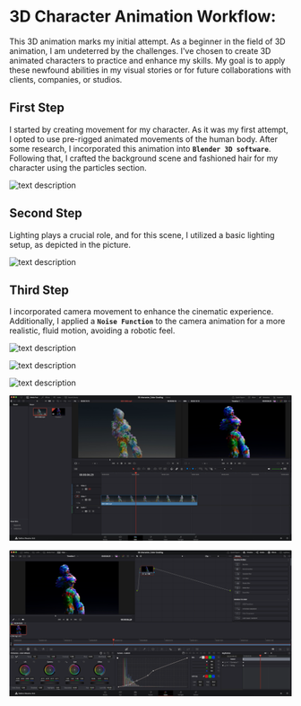 # 3D Character Animation Workflow:
This 3D animation marks my initial attempt. As a beginner in the field of 3D animation, I am undeterred by the challenges. I've chosen to create 3D animated characters to practice and enhance my skills. My goal is to apply these newfound abilities in my visual stories or for future collaborations with clients, companies, or studios.

## First Step

I started by creating movement for my character. As it was my first attempt, I opted to use pre-rigged animated movements of the human body. After some research, I incorporated this animation into **`Blender 3D software`**. Following that, I crafted the background scene and fashioned hair for my character using the particles section.

![text description](Images/STEP_1.png)

## Second Step

Lighting plays a crucial role, and for this scene, I utilized a basic lighting setup, as depicted in the picture.

![text description](Images/STEP_1_lights.png)

## Third Step

I incorporated camera movement to enhance the cinematic experience. Additionally, I applied a **`Noise Function`** to the camera animation for a more realistic, fluid motion, avoiding a robotic feel.

![text description](Images/STEP_2.png)

![text description](Images/STEP_4.png)

![text description](Images/STEP_5.png)

![text description](Images/STEP_6.png)

![text description](Images/STEP_7.png)



